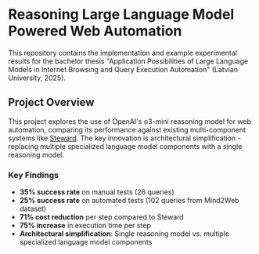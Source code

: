 # Reasoning Large Language Model Powered Web Automation

This repository contains the implementation and example experimental results for the bachelor thesis "Application Possibilities of Large Language Models in Internet Browsing and Query Execution Automation" (Latvian University, 2025).

## Project Overview

This project explores the use of OpenAI's o3-mini reasoning model for web automation, comparing its performance against existing multi-component systems like [Steward](https://github.com/byron123t/Steward). The key innovation is architectural simplification - replacing multiple specialized language model components with a single reasoning model.

### Key Findings

- **35% success rate** on manual tests (26 queries)
- **25% success rate** on automated tests (102 queries from Mind2Web dataset)
- **71% cost reduction** per step compared to Steward
- **75% increase** in execution time per step
- **Architectural simplification**: Single reasoning model vs. multiple specialized language model components
